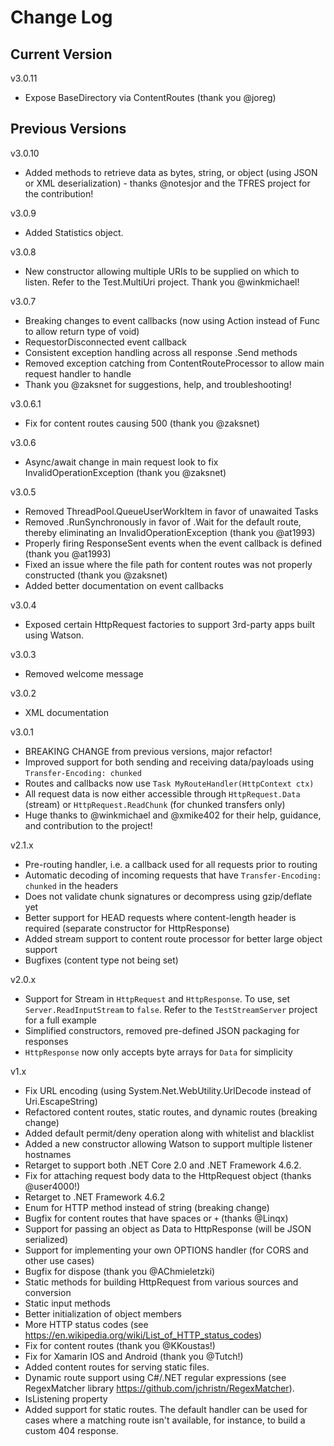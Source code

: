 # Change Log

## Current Version

v3.0.11

- Expose BaseDirectory via ContentRoutes (thank you @joreg)

## Previous Versions

v3.0.10

- Added methods to retrieve data as bytes, string, or object (using JSON or XML deserialization) - thanks @notesjor and the TFRES project for the contribution!

v3.0.9

- Added Statistics object.

v3.0.8

- New constructor allowing multiple URIs to be supplied on which to listen.  Refer to the Test.MultiUri project.  Thank you @winkmichael!

v3.0.7

- Breaking changes to event callbacks (now using Action instead of Func to allow return type of void)
- RequestorDisconnected event callback
- Consistent exception handling across all response .Send methods
- Removed exception catching from ContentRouteProcessor to allow main request handler to handle
- Thank you @zaksnet for suggestions, help, and troubleshooting!

v3.0.6.1

- Fix for content routes causing 500 (thank you @zaksnet)

v3.0.6

- Async/await change in main request look to fix InvalidOperationException (thank you @zaksnet)

v3.0.5

- Removed ThreadPool.QueueUserWorkItem in favor of unawaited Tasks
- Removed .RunSynchronously in favor of .Wait for the default route, thereby eliminating an InvalidOperationException (thank you @at1993)
- Properly firing ResponseSent events when the event callback is defined (thank you @at1993)
- Fixed an issue where the file path for content routes was not properly constructed (thank you @zaksnet)
- Added better documentation on event callbacks

v3.0.4

- Exposed certain HttpRequest factories to support 3rd-party apps built using Watson.

v3.0.3

- Removed welcome message

v3.0.2

- XML documentation

v3.0.1

- BREAKING CHANGE from previous versions, major refactor!
- Improved support for both sending and receiving data/payloads using ```Transfer-Encoding: chunked```
- Routes and callbacks now use ```Task MyRouteHandler(HttpContext ctx)```
- All request data is now either accessible through ```HttpRequest.Data``` (stream) or ```HttpRequest.ReadChunk``` (for chunked transfers only)
- Huge thanks to @winkmichael and @xmike402 for their help, guidance, and contribution to the project!
 
v2.1.x 

- Pre-routing handler, i.e. a callback used for all requests prior to routing
- Automatic decoding of incoming requests that have ```Transfer-Encoding: chunked``` in the headers
- Does not validate chunk signatures or decompress using gzip/deflate yet
- Better support for HEAD requests where content-length header is required (separate constructor for HttpResponse)
- Added stream support to content route processor for better large object support
- Bugfixes (content type not being set)

v2.0.x

- Support for Stream in ```HttpRequest``` and ```HttpResponse```.  To use, set ```Server.ReadInputStream``` to ```false```.  Refer to the ```TestStreamServer``` project for a full example
- Simplified constructors, removed pre-defined JSON packaging for responses
- ```HttpResponse``` now only accepts byte arrays for ```Data``` for simplicity

v1.x

- Fix URL encoding (using System.Net.WebUtility.UrlDecode instead of Uri.EscapeString)
- Refactored content routes, static routes, and dynamic routes (breaking change)
- Added default permit/deny operation along with whitelist and blacklist
- Added a new constructor allowing Watson to support multiple listener hostnames
- Retarget to support both .NET Core 2.0 and .NET Framework 4.6.2.
- Fix for attaching request body data to the HttpRequest object (thanks @user4000!)
- Retarget to .NET Framework 4.6.2
- Enum for HTTP method instead of string (breaking change)
- Bugfix for content routes that have spaces or ```+``` (thanks @Linqx)
- Support for passing an object as Data to HttpResponse (will be JSON serialized)
- Support for implementing your own OPTIONS handler (for CORS and other use cases)
- Bugfix for dispose (thank you @AChmieletzki)
- Static methods for building HttpRequest from various sources and conversion
- Static input methods
- Better initialization of object members
- More HTTP status codes (see https://en.wikipedia.org/wiki/List_of_HTTP_status_codes)
- Fix for content routes (thank you @KKoustas!)
- Fix for Xamarin IOS and Android (thank you @Tutch!)
- Added content routes for serving static files.
- Dynamic route support using C#/.NET regular expressions (see RegexMatcher library https://github.com/jchristn/RegexMatcher).
- IsListening property
- Added support for static routes.  The default handler can be used for cases where a matching route isn't available, for instance, to build a custom 404 response.
